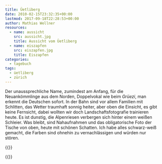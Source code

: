 ```yaml
---
title: Üetliberg
date: 2010-02-15T23:32:35+00:00
lastmod: 2017-09-18T22:28:53+00:00
author: Mathias Wellner
resources:
  - name: aussicht
    src: aussicht.jpg
    title: Aussicht vom Üetliberg
  - name: eiszapfen
    src: eiszapfen.jpg
    title: Eiszapfen
categories:
  - tagebuch
tags:
  - üetliberg
  - zürich
---
```

Der unaussprechliche Name, zumindest am Anfang, für die Neuankömmlinge aus dem Norden, Doppelvokal wie beim _Grüezi_, man erkennt die Deutschen sofort. In der Bahn sind vor allem Familien mit Schlitten, das Wetter traumhaft sonnig heiter, aber oben die Einsicht, es gibt keine Fernsicht, dabei wollten wir doch Landschaftsfotografie trainieren heute. Es ist dunstig, die Alpenriesen verbergen sich hinter einem weißen Schleier. Was bleibt, sind Nahaufnahmen und das obligatorische Foto der Tische von oben, heute mit schönen Schatten. Ich habe alles schwarz-weiß gemacht, die Farben sind ohnehin zu vernachlässigen und würden nur stören. 
<!--more-->

{{<responsive-image name="aussicht">}}

{{<responsive-image name="eiszapfen">}}
